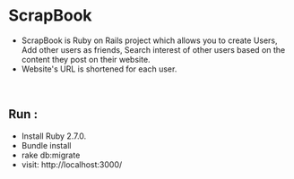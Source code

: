 <h1>ScrapBook</h1>
  <ul>
      <li>ScrapBook is Ruby on Rails project which allows you to create Users, Add other users as friends, Search interest of other users based on the content they post on their website.</li>
      <li>Website's URL is shortened for each user.</li>
  </ul>
  <br>
<h2>Run :</h2>
  <ul>
  <li> Install Ruby 2.7.0.</li>
  <li>  Bundle install </li>
  <li> rake db:migrate </li>
  <li> visit: http://localhost:3000/ </li>
  </ul>

   
